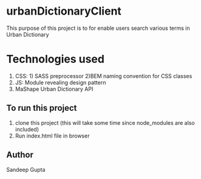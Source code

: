 # urbanDictionaryClient

This purpose of this project is to for enable users search various terms in Urban Dictionary

# Technologies used
1. CSS: 1) SASS preprocessor 2)BEM naming convention for CSS classes
2. JS: Module revealing design pattern
3. MaShape Urban Dictionary API

## To run this project
1. clone this project (this will take some time since node_modules are also included)
2. Run index.html file in browser

## Author
Sandeep Gupta

